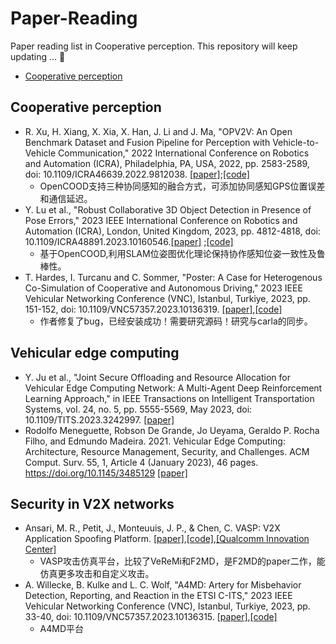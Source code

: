 # Paper-Reading
Paper reading list in Cooperative perception. This repository will keep updating ... 🤗

- [Cooperative perception](cooperative_perception)


## Cooperative perception
* R. Xu, H. Xiang, X. Xia, X. Han, J. Li and J. Ma, "OPV2V: An Open Benchmark Dataset and Fusion Pipeline for Perception with Vehicle-to-Vehicle Communication," 2022 International Conference on Robotics and Automation (ICRA), Philadelphia, PA, USA, 2022, pp. 2583-2589, doi: 10.1109/ICRA46639.2022.9812038. [[paper]](https://ieeexplore.ieee.org/document/9812038);[[code]](https://github.com/DerrickXuNu/OpenCOOD)
  * OpenCOOD支持三种协同感知的融合方式，可添加协同感知GPS位置误差和通信延迟。
* Y. Lu et al., "Robust Collaborative 3D Object Detection in Presence of Pose Errors," 2023 IEEE International Conference on Robotics and Automation (ICRA), London, United Kingdom, 2023, pp. 4812-4818, doi: 10.1109/ICRA48891.2023.10160546.[[paper]](https://ieeexplore.ieee.org/document/10160546) ;[[code]](https://github.com/yifanlu0227/CoAlign)
  * 基于OpenCOOD,利用SLAM位姿图优化理论保持协作感知位姿一致性及鲁棒性。
* T. Hardes, I. Turcanu and C. Sommer, "Poster: A Case for Heterogenous Co-Simulation of Cooperative and Autonomous Driving," 2023 IEEE Vehicular Networking Conference (VNC), Istanbul, Turkiye, 2023, pp. 151-152, doi: 10.1109/VNC57357.2023.10136319. [[paper]](https://ieeexplore.ieee.org/document/10136319),[[code]](https://github.com/veins/veins_carla)
  - 作者修复了bug，已经安装成功！需要研究源码！研究与carla的同步。


## Vehicular edge computing
* Y. Ju et al., "Joint Secure Offloading and Resource Allocation for Vehicular Edge Computing Network: A Multi-Agent Deep Reinforcement Learning Approach," in IEEE Transactions on Intelligent Transportation Systems, vol. 24, no. 5, pp. 5555-5569, May 2023, doi: 10.1109/TITS.2023.3242997. [[paper]](https://ieeexplore.ieee.org/abstract/document/10041957)
* Rodolfo Meneguette, Robson De Grande, Jo Ueyama, Geraldo P. Rocha Filho, and Edmundo Madeira. 2021. Vehicular Edge Computing: Architecture, Resource Management, Security, and Challenges. ACM Comput. Surv. 55, 1, Article 4 (January 2023), 46 pages. https://doi.org/10.1145/3485129 [[paper]](https://dl.acm.org/doi/full/10.1145/3485129)

## Security in V2X networks
* Ansari, M. R., Petit, J., Monteuuis, J. P., & Chen, C. VASP: V2X Application Spoofing Platform. [[paper]](https://www.ndss-symposium.org/wp-content/uploads/2023/02/vehiclesec2023-23071-paper.pdf),[[code]](https://github.com/quic/vasp),[[Qualcomm Innovation Center]](https://quic.github.io/)
  * VASP攻击仿真平台，比较了VeReMi和F2MD，是F2MD的paper二作，能仿真更多攻击和自定义攻击。
* A. Willecke, B. Kulke and L. C. Wolf, "A4MD: Artery for Misbehavior Detection, Reporting, and Reaction in the ETSI C-ITS," 2023 IEEE Vehicular Networking Conference (VNC), Istanbul, Turkiye, 2023, pp. 33-40, doi: 10.1109/VNC57357.2023.10136315. [[paper]](https://ieeexplore.ieee.org/abstract/document/10136315),[[code]](https://github.com/ibr-cm/a4md)
  * A4MD平台 